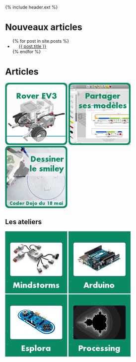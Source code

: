 
{% include header.ext %}

<h1>
Nouveaux articles
</h1>

<ul>
  {% for post in site.posts %}
    <li>
      <a href="{{ post.url }}">{{ post.title }}</a>
    </li>
  {% endfor %}
</ul>

# Articles

[![Rover](blog/images/rover.png)](workshops/mindstorms/rover)
[![Concepteur](blog/images/concepteur.png)](workshops/mindstorms/concepteur)
[![Smiley](blog/images/robot-qui-dessine.png)](workshops/mindstorms/robot-qui-dessine/smiley.html)


## Les ateliers

[![Mindstorms](images/mindstorms-200-200.jpeg)](workshops/mindstorms)
[![Arduino](images/arduino-200-200.jpeg)](workshops/arduino)
[![Esplora](images/esplora-200-200.jpeg)](workshops/esplora)
[![Processing](images/processing-200-200.jpeg)](workshops/processing)


